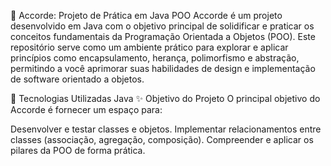 🎵 Accorde: Projeto de Prática em Java POO
Accorde é um projeto desenvolvido em Java com o objetivo principal de solidificar e praticar os conceitos fundamentais da Programação Orientada a Objetos (POO). Este repositório serve como um ambiente prático para explorar e aplicar princípios como encapsulamento, herança, polimorfismo e abstração, permitindo a você aprimorar suas habilidades de design e implementação de software orientado a objetos.

🚀 Tecnologias Utilizadas
Java
✨ Objetivo do Projeto
O principal objetivo do Accorde é fornecer um espaço para:

Desenvolver e testar classes e objetos.
Implementar relacionamentos entre classes (associação, agregação, composição).
Compreender e aplicar os pilares da POO de forma prática.
